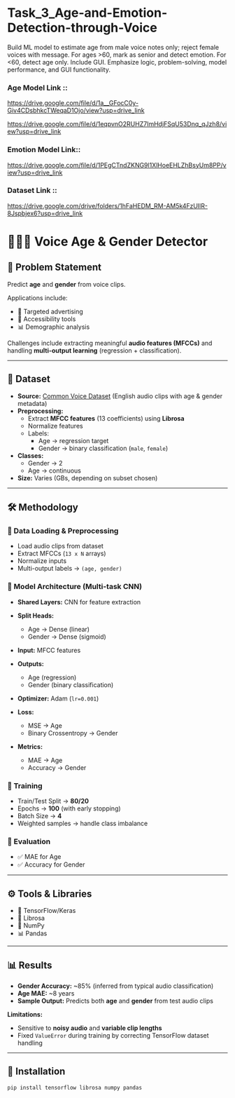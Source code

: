 # Task_3_Age-and-Emotion-Detection-through-Voice
Build ML model to estimate age from male voice notes only; reject female voices with message. For ages >60, mark as senior and detect emotion. For &lt;60, detect age only. Include GUI. Emphasize logic, problem-solving, model performance, and GUI functionality.

### Age Model Link ::

https://drive.google.com/file/d/1a__GFocC0y-Giv4CDsbhkcTWeqaD1Ojo/view?usp=drive_link


https://drive.google.com/file/d/1eqpvnO2RUHZ7ImHdjFSqU53Dnq_qJzh8/view?usp=drive_link


### Emotion Model Link:: 


https://drive.google.com/file/d/1PEgCTndZKNG9l1XlHoeEHLZhBsyUm8PP/view?usp=drive_link


### Dataset Link ::


https://drive.google.com/drive/folders/1hFaHEDM_RM-AM5k4FzUIlR-8Jspbjex6?usp=drive_link



# 🎤🧑‍🦳 Voice Age & Gender Detector  

## 📌 Problem Statement  
Predict **age** and **gender** from voice clips.  

Applications include:  
- 🎯 Targeted advertising  
- 🦻 Accessibility tools  
- 📊 Demographic analysis  

Challenges include extracting meaningful **audio features (MFCCs)** and handling **multi-output learning** (regression + classification).  

---

## 📂 Dataset  

- **Source:** [Common Voice Dataset](https://commonvoice.mozilla.org/) (English audio clips with age & gender metadata)  
- **Preprocessing:**  
  - Extract **MFCC features** (13 coefficients) using **Librosa**  
  - Normalize features  
  - Labels:  
    - Age → regression target  
    - Gender → binary classification (`male`, `female`)  
- **Classes:**  
  - Gender → 2  
  - Age → continuous  
- **Size:** Varies (GBs, depending on subset chosen)  

---

## 🛠 Methodology  

### 🔹 Data Loading & Preprocessing  
- Load audio clips from dataset  
- Extract MFCCs (`13 x N` arrays)  
- Normalize inputs  
- Multi-output labels → `(age, gender)`  

### 🔹 Model Architecture (Multi-task CNN)  
- **Shared Layers:** CNN for feature extraction  
- **Split Heads:**  
  - Age → Dense (linear)  
  - Gender → Dense (sigmoid)  

- **Input:** MFCC features  
- **Outputs:**  
  - Age (regression)  
  - Gender (binary classification)  
- **Optimizer:** Adam (`lr=0.001`)  
- **Loss:**  
  - MSE → Age  
  - Binary Crossentropy → Gender  
- **Metrics:**  
  - MAE → Age  
  - Accuracy → Gender  

### 🔹 Training  
- Train/Test Split → **80/20**  
- Epochs → **100** (with early stopping)  
- Batch Size → **4**  
- Weighted samples → handle class imbalance  

### 🔹 Evaluation  
- ✅ MAE for Age  
- ✅ Accuracy for Gender  

---

## ⚙ Tools & Libraries  
- 🧠 TensorFlow/Keras  
- 🎵 Librosa  
- 🔢 NumPy  
- 📊 Pandas  

---

## 📊 Results  

- **Gender Accuracy:** ~85% (inferred from typical audio classification)  
- **Age MAE:** ~8 years  
- **Sample Output:** Predicts both **age** and **gender** from test audio clips  

**Limitations:**  
- Sensitive to **noisy audio** and **variable clip lengths**  
- Fixed `ValueError` during training by correcting TensorFlow dataset handling  

---

## 🚀 Installation  
```bash
pip install tensorflow librosa numpy pandas
